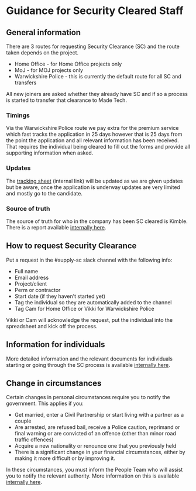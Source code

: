 # Guidance for Security Cleared Staff

## General information
There are 3 routes for requesting Security Clearance (SC) and the route taken depends on the project.
- Home Office - for Home Office projects only
- MoJ - for MOJ projects only
- Warwickshire Police - this is currently the default route for all SC and transfers

All new joiners are asked whether they already have SC and if so a process is started to transfer that clearance to Made Tech.

### Timings
Via the Warwickshire Police route we pay extra for the premium service which fast tracks the application in 25 days however that is 25 days from the point the application and all relevant information has been received. That requires the individual being cleared to fill out the forms and provide all supporting information when asked.

### Updates
The [tracking sheet](https://docs.google.com/spreadsheets/d/19pQ9r3HI44oYv6nDKtteXGIkdtMla_8X/edit#gid=1771661157) (internal link) will be updated as we are given updates but be aware, once the application is underway updates are very limited and mostly go to the candidate.

### Source of truth
The source of truth for who in the company has been SC cleared is Kimble. There is a report available [internally here](https://madetech.lightning.force.com/lightning/r/Report/00O8e000001BAVhEAO/view).


## How to request Security Clearance
Put a request in the #supply-sc slack channel with the following info:
- Full name
- Email address
- Project/client
- Perm or contractor
- Start date (if they haven't started yet)
- Tag the individual so they are automatically added to the channel
- Tag Cam for Home Office or Vikki for Warwickshire Police

Vikki or Cam will acknowledge the request, put the individual into the spreadsheet and kick off the process.


## Information for individuals
More detailed information and the relevant documents for individuals starting or going through the SC process is available [internally here](https://drive.google.com/drive/folders/1hSax2iN6sE3EQJ7bWEe4xQCKhj-Dum2z).


## Change in circumstances
Certain changes in personal circumstances require you to notify the government. This applies if you:
- Get married, enter a Civil Partnership or start living with a partner as a couple
- Are arrested, are refused bail, receive a Police caution, reprimand or final warning or are convicted of an offence (other than minor road traffic offences)
- Acquire a new nationality or renounce one that you previously held
- There is a significant change in your financial circumstances, either by making it more difficult or by improving it. 

In these circumstances, you must inform the People Team who will assist you to notify the relevant authority.
More information on this is available [internally here](https://docs.google.com/document/d/1nExumOwtA9rDtTyih94r8sD8CN9pc-Dl4apDA7PrPh8/edit#heading=h.lk7u9et1xly3).

